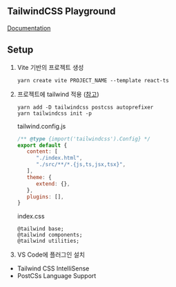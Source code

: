 ## TailwindCSS Playground

[Documentation](https://tailwindcss.com/docs)

## Setup

1. Vite 기반의 프로젝트 생성
   ```
   yarn create vite PROJECT_NAME --template react-ts
   ```
2. 프로젝트에 tailwind 적용 ([참고](https://tailwindcss.com/docs/guides/vite))
   ```
   yarn add -D tailwindcss postcss autoprefixer
   yarn tailwindcss init -p
   ```

   tailwind.config.js
   ```js
   /** @type {import('tailwindcss').Config} */
   export default {
      content: [
         "./index.html",
         "./src/**/*.{js,ts,jsx,tsx}",
      ],
      theme: {
         extend: {},
      },
      plugins: [],
   }
   ```

   index.css
   ```
   @tailwind base;
   @tailwind components;
   @tailwind utilities;
   ```
3. VS Code에 플러그인 설치
  - Tailwind CSS IntelliSense
  - PostCSs Language Support
